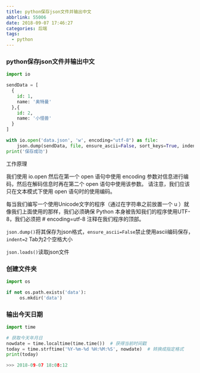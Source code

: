 ```yaml
---
title: python保存json文件并输出中文
abbrlink: 55006
date: 2018-09-07 17:46:27
categories: 后端
tags:
  - python
---
```


### python保存json文件并输出中文
```python
import io

sendData = [
  {
    id: 1,
    name: '奥特曼'
  },{
    id: 2,
    name: '小怪兽'
  }
]

with io.open('data.json', 'w', encoding="utf-8") as file:
    json.dump(sendData, file, ensure_ascii=False, sort_keys=True, indent=2)
print('保存成功')
```
工作原理

我们使用 io.open 然后在第一个 open 语句中使用 encoding 参数对信息进行编码，然后在解码信息时再在第二个 open 语句中使用该参数。 请注意，我们应该只在文本模式下使用 open 语句时的使用编码。

每当我们编写一个使用Unicode文字的程序（通过在字符串之前放置一个 u ）就像我们上面使用的那样，我们必须确保 Python 本身被告知我们的程序使用UTF-8，我们必须把 # encoding=utf-8 注释在我们程序的顶部。

`json.dump()`将其保存为json格式，`ensure_ascii=False`禁止使用ascii编码保存，`indent=2` Tab为2个空格大小

`json.loads()`读取json文件

### 创建文件夹
```python
import os

if not os.path.exists('data'):
     os.mkdir('data')
```

### 输出今天日期
```python
import time

# 获取今天年月日
nowdate = time.localtime(time.time())  # 获得当前时间戳
today = time.strftime('%Y-%m-%d %H:%M:%S', nowdate)  # 转换成指定格式
print(today)

>>> 2018-09-07 18:08:12
```
